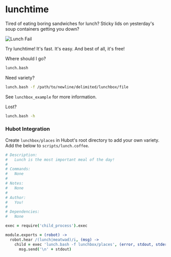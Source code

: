 lunchtime
=========

Tired of eating boring sandwiches for lunch? Sticky lids on yesterday's soup
containers getting you down?

![Lunch Fail](http://i0.kym-cdn.com/photos/images/original/000/497/629/a11.gif)

Try lunchtime! It's fast. It's easy. And best of all, it's free!

Where should I go?

```bash
lunch.bash
```

Need variety?

```bash
lunch.bash -f /path/to/newline/delimited/lunchbox/file
```

See `lunchbox_example` for more information.

Lost?

```bash
lunch.bash -h
```

### Hubot Integration

Create `lunchbox/places` in Hubot's root directory to add your own variety. Add the below to `scripts/lunch.coffee`.

```coffeescript
# Description:
#   Lunch is the most important meal of the day!
#
# Commands:
#   None
#
# Notes:
#   None
#
# Author:
#   You!
#
# Dependencies:
#   None

exec = require('child_process').exec

module.exports = (robot) ->
  robot.hear /(lunch|meatwad)/i, (msg) ->
    child = exec 'lunch.bash -f lunchbox/places', (error, stdout, stderr) ->
      msg.send('\n' + stdout)
```
